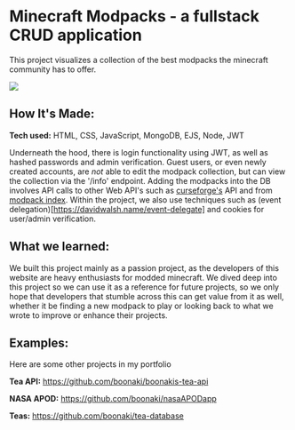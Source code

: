 # Minecraft Modpacks - a fullstack CRUD application
This project visualizes a collection of the best modpacks the minecraft community has to offer.

<!-- **Link to project:**  -->

<img src="/private/gif1">

## How It's Made:

**Tech used:** HTML, CSS, JavaScript, MongoDB, EJS, Node, JWT

Underneath the hood, there is login functionality using JWT, as well as hashed passwords and admin verification. Guest users, or even newly created accounts, are *not* able to edit the modpack collection, but can view the collection via the '/info' endpoint. Adding the modpacks into the DB involves API calls to other Web API's such as [curseforge's](https://docs.curseforge.com) API and from [modpack index](https://modpackindex.docs.apiary.io/#). Within the project, we also use techniques such as (event delegation)[https://davidwalsh.name/event-delegate] and cookies for user/admin verification.

## What we learned:

We built this project mainly as a passion project, as the developers of this website are heavy enthusiasts for modded minecraft. We dived deep into this project so we can use it as a reference for future projects, so we only hope that developers that stumble across this can get value from it as well, whether it be finding a new modpack to play or looking back to what we wrote to improve or enhance their projects. 

## Examples:
Here are some other projects in my portfolio

**Tea API:** https://github.com/boonaki/boonakis-tea-api

**NASA APOD:** https://github.com/boonaki/nasaAPODapp

**Teas:** https://github.com/boonaki/tea-database
